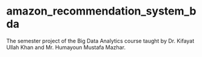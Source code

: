# amazon_recommendation_system_bda
The semester project of the Big Data Analytics course taught by Dr. Kifayat Ullah Khan and Mr. Humayoun Mustafa Mazhar.
